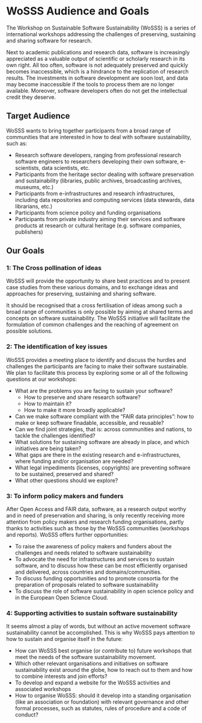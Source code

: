 # WoSSS Audience and Goals 

The Workshop on Sustainable Software Sustainability (WoSSS) is a series of international workshops addressing the challenges of preserving, sustaining and sharing software for research.

Next to academic publications and research data, software is increasingly appreciated as a valuable output of scientific or scholarly research in its own right. All too often, software is not adequately preserved and quickly becomes inaccessible, which is a hindrance to the replication of research results. The investments in software development are soon lost, and data may become inaccessible if the tools to process them are no longer available. Moreover, software developers often do not get the intellectual credit they deserve.

## Target Audience

WoSSS wants to bring together participants from a broad range of communities that are interested in how to deal with software sustainability, such as:

- Research software developers, ranging from professional research software engineers to researchers developing their own software, e-scientists, data scientists, etc.
- Participants from the heritage sector dealing with software preservation and sustainability (libraries, public archives, broadcasting archives, museums, etc.)
- Participants from e-infrastructures and research infrastructures, including data repositories and computing services (data stewards, data librarians, etc.)
- Participants from science policy and funding organisations
- Participants from private industry aiming their services and software products at research or cultural heritage (e.g. software companies, publishers)


## Our Goals

### 1: The Cross pollination of ideas

WoSSS will provide the opportunity to share best practices and to present case studies from these various domains, and to exchange ideas and approaches for preserving, sustaining and sharing software.

It should be recognised that a cross fertilisation of ideas among such a broad range of communities is only possible by aiming at shared terms and concepts on software sustainability. The WoSSS initiative will facilitate the formulation of common challenges and the reaching of agreement on possible solutions.

### 2: The identification of key issues 

WoSSS provides a meeting place to identify and discuss the hurdles and challenges the participants are facing to make their software sustainable. We plan to facilitate this process by exploring some or all of the following questions at our workshops:

- What are the problems you are facing to sustain your software?
  - How to preserve and share research software?
  - How to maintain it?
  - How to make it more broadly applicable?
- Can we make software compliant with the “FAIR data principles”: how to make or keep software finadable, accessible, and reusable?
- Can we find joint strategies, that is: across communities and nations, to tackle the challenges identified?
- What solutions for sustaining software are already in place, and which initiatives are being taken?
- What gaps are there in the existing research and e-infrastructures, where funding and/or organisation are needed?
- What legal impediments (licenses, copyrights) are preventing software to be sustained, preserved and shared?
- What other questions should we explore?

### 3: To inform policy makers and funders

After Open Access and FAIR data, software, as a research output worthy and in need of preservation and sharing, is only recently receiving more attention from policy makers and research funding organisations, partly thanks to activities such as those by the WoSSS communities (workshops and reports). WoSSS offers further opportunities:

- To raise the awareness of policy makers and funders about the challenges and needs related to software sustainability
- To advocate the need for infrastructures and services to sustain software, and to discuss how these can be most efficiently organised and delivered, across countries and domains/communities.
- To discuss funding opportunities and to promote consortia for the preparation of proposals related to software sustainability
- To discuss the role of software sustainability in open science policy and in the European Open Science Cloud.

### 4: Supporting activities to sustain software sustainability

It seems almost a play of words, but without an active movement software sustainability cannot be accomplished. This is why WoSSS pays attention to how to sustain and organise itself in the future:

- How can WoSSS best organise (or contribute to) future workshops that meet the needs of the software sustainability movement.
- Which other relevant organisations and initiatives on software sustainability exist around the globe, how to reach out to them and how to combine interests and join efforts?
- To develop and expand a website for the WoSSS activities and associated workshops
- How to organise WoSSS: should it develop into a standing organisation (like an association or foundation) with relevant governance and other formal processes, such as statutes, rules of procedure and a code of conduct?

